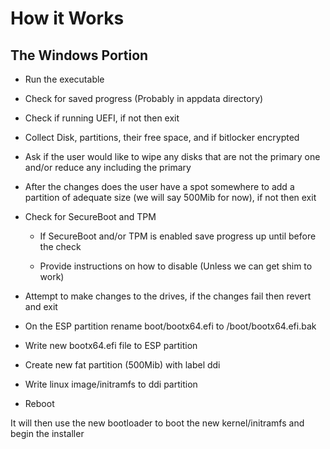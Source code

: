 # How it Works

## The Windows Portion

- Run the executable

- Check for saved progress (Probably in appdata directory)

- Check if running UEFI, if not then exit

- Collect Disk, partitions, their free space, and if bitlocker encrypted

- Ask if the user would like to wipe any disks that are not the primary one and/or reduce any including the primary

- After the changes does the user have a spot somewhere to add a partition of adequate size (we will say 500Mib for now), if not then exit

- Check for SecureBoot and TPM

  - If SecureBoot and/or TPM is enabled save progress up until before the check

  - Provide instructions on how to disable (Unless we can get shim to work)

- Attempt to make changes to the drives, if the changes fail then revert and exit

- On the ESP partition rename boot/bootx64.efi to /boot/bootx64.efi.bak

- Write new bootx64.efi file to ESP partition

- Create new fat partition (500Mib) with label ddi

- Write linux image/initramfs to ddi partition

- Reboot

It will then use the new bootloader to boot the new kernel/initramfs and begin the installer  
